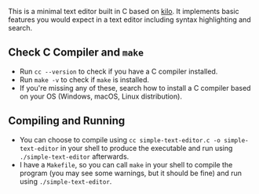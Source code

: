 This is a minimal text editor built in C based on [kilo](http://antirez.com/news/108). It implements basic features you would expect in a text editor including syntax highlighting and search. 

## Check C Compiler and `make`
- Run `cc --version` to check if you have a C compiler installed.
- Run `make -v` to check if `make` is installed.
- If you're missing any of these, search how to install a C compiler based on your OS (Windows, macOS, Linux distribution).
  
## Compiling and Running
- You can choose to compile using `cc simple-text-editor.c -o simple-text-editor` in your shell to produce the executable and run using `./simple-text-editor` afterwards.
- I have a `Makefile`, so you can call `make` in your shell to compile the program (you may see some warnings, but it should be fine) and run using `./simple-text-editor`.